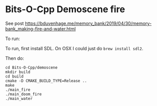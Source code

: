 # Bits-O-Cpp Demoscene fire
See post https://bduvenhage.me/memory_bank/2019/04/30/memory-bank_making-fire-and-water.html

To run:

To run, first install SDL. On OSX I could just do `brew install sdl2`.

Then do:
```console
cd Bits-O-Cpp/demoscene
mkdir build
cd build
cmake -D CMAKE_BUILD_TYPE=Release ..
make
./main_fire
./main_doom_fire
./main_water
```
